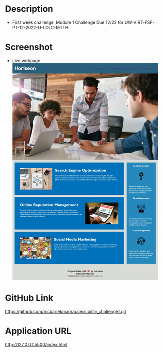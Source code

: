 # Description
* First week challenge, Module 1 Challenge Due 12/22
for UW-VIRT-FSF-PT-12-2022-U-LOLC-MTTH

# Screenshot
* Live webpage
![Live Page](./assets/images/live%20webpage.jpeg)

# GitHub Link
https://github.com/mcbariekman/accessibility_challenge1.git

# Application URL
http://127.0.0.1:5500/index.html

